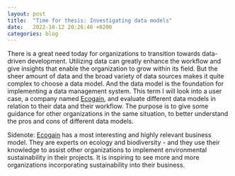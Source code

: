 ```yaml
---
layout: post
title:  "Time for thesis: Investigating data models"
date:   2022-10-12 20:26:46 +0200
categories: blog
---
```


There is a great need today for organizations to transition towards data-driven development. Utilizing data can greatly enhance the workflow and give insights that enable the organization to grow within its field. But the sheer amount of data and the broad variety of data sources makes it quite complex to choose a data model. And the data model is the foundation for implementing a data management system. 
This term I will look into a user case, a company named [Ecogain], and evaluate different data models in relation to their data and their workflow. The purpose is to give some guidance for other organizations in the same situation, to better understand the pros and cons of different data models.

Sidenote: [Ecogain] has a most interesting and highly relevant business model. They are experts on ecology and biodiversity - and they use their knowledge to assist other organizations to implement environmental sustainability in their projects. It is inspiring to see more and more organizations incorporating sustainability into their business.

[Ecogain]: https://www.ecogain.se